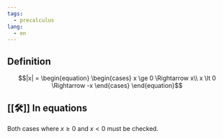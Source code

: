 ```yaml
---
tags:
  - precalculus
lang:
  - en
---
```

## Definition

$$|x| = \begin{equation}
\begin{cases}
x \ge 0 \Rightarrow  x\\
x \lt 0 \Rightarrow -x
\end{cases}
\end{equation}$$

## [[🛠️]] In equations

Both cases where $x \ge 0$ and $x \lt 0$ must be checked.